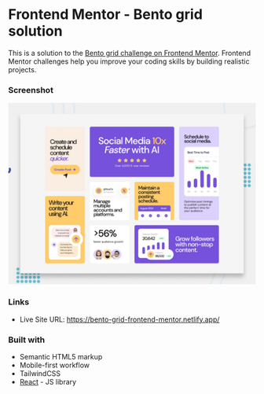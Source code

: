 # Frontend Mentor - Bento grid solution

This is a solution to the [Bento grid challenge on Frontend Mentor](https://www.frontendmentor.io/challenges/bento-grid-RMydElrlOj). Frontend Mentor challenges help you improve your coding skills by building realistic projects. 

### Screenshot

![](./public/preview.jpg)

### Links

- Live Site URL: https://bento-grid-frontend-mentor.netlify.app/

### Built with

- Semantic HTML5 markup
- Mobile-first workflow
- TailwindCSS
- [React](https://reactjs.org/) - JS library
